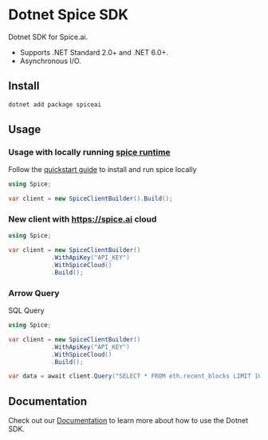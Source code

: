 # Dotnet Spice SDK

Dotnet SDK for Spice.ai.
- Supports .NET Standard 2.0+ and .NET 6.0+.
- Asynchronous I/O.

## Install

```bash
dotnet add package spiceai
```

## Usage

<!-- NOTE: If you're changing the code examples below, make sure you update `tests/readme_test.rs`. -->

### Usage with locally running [spice runtime](https://github.com/spiceai/spiceai)

Follow the [quickstart guide](https://github.com/spiceai/spiceai?tab=readme-ov-file#%EF%B8%8F-quickstart-local-machine) to install and run spice locally

```csharp
using Spice;

var client = new SpiceClientBuilder().Build();
```

### New client with https://spice.ai cloud

```csharp
using Spice;

var client = new SpiceClientBuilder()
            .WithApiKey("API_KEY")
            .WithSpiceCloud()
            .Build();
```

### Arrow Query

SQL Query

```csharp
using Spice;

var client = new SpiceClientBuilder()
            .WithApiKey("API_KEY")
            .WithSpiceCloud()
            .Build();

var data = await client.Query("SELECT * FROM eth.recent_blocks LIMIT 10;");
```

## Documentation

Check out our [Documentation](https://docs.spice.ai/sdks/dotnet-sdk) to learn more about how to use the Dotnet SDK.
